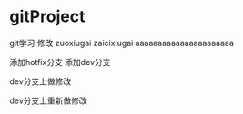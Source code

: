 # gitProject
git学习
修改
zuoxiugai
zaicixiugai
aaaaaaaaaaaaaaaaaaaaaa

添加hotfix分支
添加dev分支

dev分支上做修改

dev分支上重新做修改


